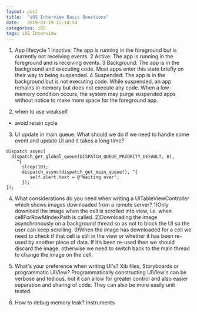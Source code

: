 ```yaml
---
layout: post
title:  "iOS Interview Basic Questions"
date:   2019-01-19 15:14:54
categories: iOS
tags: iOS Interview
---
```


1. App lifecycle
  1 Inactive: The app is running in the foreground but is currently not receiving events.
  2 Active: The app is running in the foreground and is receiving events.
  3 Background: The app is in the background and executing code. Most apps enter this state briefly on their way to being suspended.
  4 Suspended: The app is in the background but is not executing code.  While suspended, an app remains in memory but does not execute any code. When a low-memory condition occurs, the system may purge suspended apps without notice to make more space for the foreground app.

2. when to use weakself
  * avoid retain cycle

3. UI update in main queue. What should we do if we need to handle some event and update UI and it takes a long time?

  ```
  dispatch_async(        
    dispatch_get_global_queue(DISPATCH_QUEUE_PRIORITY_DEFAULT, 0),
      ^{
        sleep(10);
        dispatch_async(dispatch_get_main_queue(), ^{
           self.alert.text = @"Waiting over";
        });
  });
  ```

4. What considerations do you need when writing a UITableViewController which shows images downloaded from a remote server?
  1)Only download the image when the cell is scrolled into view, i.e. when cellForRowAtIndexPath is called.
  2)Downloading the image asynchronously on a background thread so as not to block the UI so the user can keep scrolling.
  3)When the image has downloaded for a cell we need to check if that cell is still in the view or whether it has been re-used by another piece of data. If it’s been re-used then we should discard the image, otherwise we need to switch back to the main thread to change the image on the cell.

5. What's your preference when writing UI's? Xib files, Storyboards or programmatic UIView?
  Programmatically constructing UIView's can be verbose and tedious, but it can allow for greater control and also easier separation and sharing of code. They can also be more easily unit tested.

6. How to debug memory leak?
  Instruments
